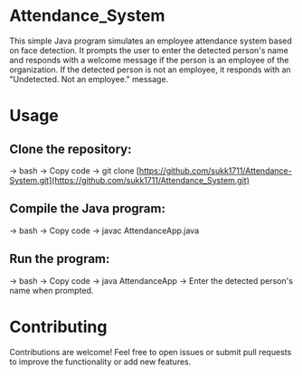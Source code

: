 # Attendance_System
This simple Java program simulates an employee attendance system based on face detection. It prompts the user to enter the detected person's name and responds with a welcome message if the person is an employee of the organization. If the detected person is not an employee, it responds with an "Undetected. Not an employee." message.

# Usage
## Clone the repository:

-> bash
-> Copy code
-> git clone [https://github.com/sukk1711/Attendance-System.git](https://github.com/sukk1711/Attendance_System.git)

## Compile the Java program:

-> bash
-> Copy code
-> javac AttendanceApp.java


## Run the program:

-> bash
-> Copy code
-> java AttendanceApp
-> Enter the detected person's name when prompted.

# Contributing
Contributions are welcome! Feel free to open issues or submit pull requests to improve the functionality or add new features.
